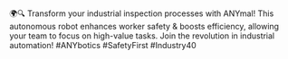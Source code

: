🌍🔍 Transform your industrial inspection processes with ANYmal! This autonomous robot enhances worker safety & boosts efficiency, allowing your team to focus on high-value tasks. Join the revolution in industrial automation! #ANYbotics #SafetyFirst #Industry40